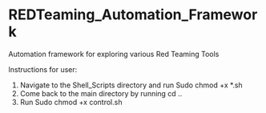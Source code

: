 # REDTeaming_Automation_Framework
Automation framework for exploring various Red Teaming Tools

Instructions for user:
1. Navigate to the Shell_Scripts directory and run Sudo chmod +x *.sh 
2. Come back to the main directory by running cd ..
3. Run Sudo chmod +x control.sh 
